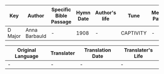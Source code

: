 Key | Author   | Specific Bible Passage     |Hymn Date |Author's life |Tune |Metrical Pattern   |Composer/Source
-- | --------- | ---------------------------|----------|--------------|-----|-------------------|-------------  
D Major |Anna Barbauld |- |1908 |- |CAPTIVITY |- |Bradbury

Original Language | Translater | Translation Date   | Translater's Life  
----------------- | --------- | --------------------|-------------     
\- |- |- |-
